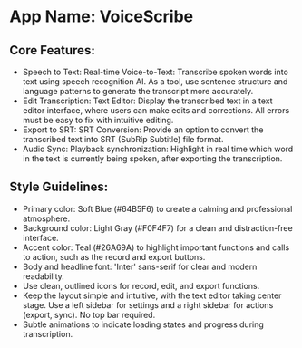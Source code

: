 # **App Name**: VoiceScribe

## Core Features:

- Speech to Text: Real-time Voice-to-Text: Transcribe spoken words into text using speech recognition AI. As a tool, use sentence structure and language patterns to generate the transcript more accurately.
- Edit Transcription: Text Editor: Display the transcribed text in a text editor interface, where users can make edits and corrections. All errors must be easy to fix with intuitive editing.
- Export to SRT: SRT Conversion: Provide an option to convert the transcribed text into SRT (SubRip Subtitle) file format.
- Audio Sync: Playback synchronization: Highlight in real time which word in the text is currently being spoken, after exporting the transcription.

## Style Guidelines:

- Primary color: Soft Blue (#64B5F6) to create a calming and professional atmosphere.
- Background color: Light Gray (#F0F4F7) for a clean and distraction-free interface.
- Accent color: Teal (#26A69A) to highlight important functions and calls to action, such as the record and export buttons.
- Body and headline font: 'Inter' sans-serif for clear and modern readability.
- Use clean, outlined icons for record, edit, and export functions.
- Keep the layout simple and intuitive, with the text editor taking center stage. Use a left sidebar for settings and a right sidebar for actions (export, sync). No top bar required.
- Subtle animations to indicate loading states and progress during transcription.